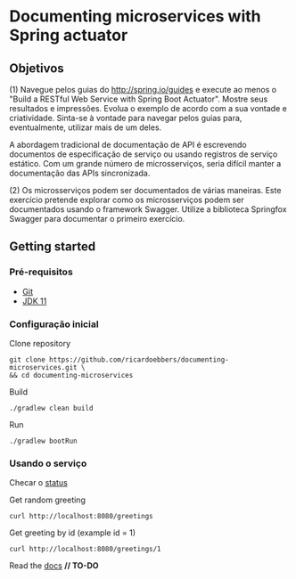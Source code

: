 # Documenting microservices with Spring actuator

## Objetivos

(1) Navegue pelos guias do http://spring.io/guides e execute ao menos o "Build a RESTful Web Service with Spring Boot Actuator". Mostre seus resultados e impressões. Evolua o exemplo de acordo com a sua vontade e criatividade. Sinta-se à vontade para navegar pelos guias para, eventualmente, utilizar mais de um deles.

A abordagem tradicional de documentação de API é escrevendo documentos de especificação de serviço ou usando registros de serviço estático. Com um grande número de microsserviços, seria difícil manter a documentação das APIs sincronizada.

(2) Os microsserviços podem ser documentados de várias maneiras. Este exercício pretende explorar como os microsserviços podem ser documentados usando o framework Swagger. Utilize a biblioteca Springfox Swagger para documentar o primeiro exercício.

## Getting started

### Pré-requisitos
* [Git](https://git-scm.com/book/en/v2/Getting-Started-Installing-Git)
* [JDK 11](https://adoptopenjdk.net/)

### Configuração inicial
Clone repository
```
git clone https://github.com/ricardoebbers/documenting-microservices.git \
&& cd documenting-microservices
```
Build
```
./gradlew clean build
```
Run
```
./gradlew bootRun
```

### Usando o serviço
Checar o [status](http://localhost:8080/actuator/health)

Get random greeting
```
curl http://localhost:8080/greetings
```

Get greeting by id (example id = 1)
```
curl http://localhost:8080/greetings/1
```

Read the [docs](http://localhost:8080/swagger-ui.html) **// TO-DO**

